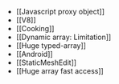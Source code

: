 - [[Javascript proxy object]]
- [[V8]]
- [[Cooking]]
- [[Dynamic array: Limitation]]
- [[Huge typed-array]]
- [[Android]]
- [[StaticMeshEdit]]
- [[Huge array fast access]]